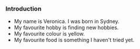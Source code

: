### Introduction

* My name is Veronica. I was born in Sydney.
* My favourite hobby is finding new hobbies.
* My favourite colour is yellow.
* My favourite food is something I haven't tried yet.
